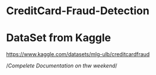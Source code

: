 # CreditCard-Fraud-Detection
# DataSet from Kaggle
https://www.kaggle.com/datasets/mlg-ulb/creditcardfraud

/*Compelete Documentation on thw weekend*/

